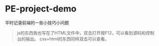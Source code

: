 # PE-project-demo
平时记录前端的一些小技巧小问题

>js的东西我也写在了HTML文件中，双击打开按F12，可以看到源码和控制台的输出。
>css+html的东西同样双击可以查看。
